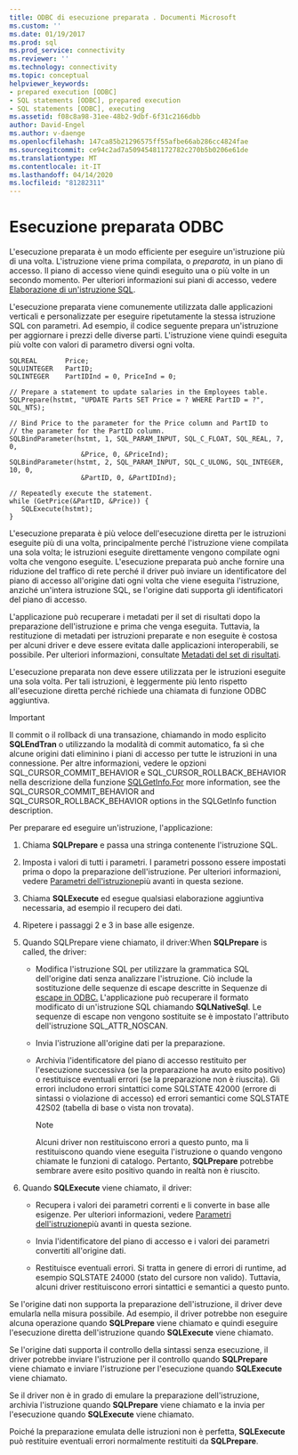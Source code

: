 ```yaml
---
title: ODBC di esecuzione preparata . Documenti Microsoft
ms.custom: ''
ms.date: 01/19/2017
ms.prod: sql
ms.prod_service: connectivity
ms.reviewer: ''
ms.technology: connectivity
ms.topic: conceptual
helpviewer_keywords:
- prepared execution [ODBC]
- SQL statements [ODBC], prepared execution
- SQL statements [ODBC], executing
ms.assetid: f08c8a98-31ee-48b2-9dbf-6f31c2166dbb
author: David-Engel
ms.author: v-daenge
ms.openlocfilehash: 147ca85b21296575ff55afbe66ab286cc4824fae
ms.sourcegitcommit: ce94c2ad7a50945481172782c270b5b0206e61de
ms.translationtype: MT
ms.contentlocale: it-IT
ms.lasthandoff: 04/14/2020
ms.locfileid: "81282311"
---
```

# <a name="prepared-execution-odbc"></a>Esecuzione preparata ODBC
L'esecuzione preparata è un modo efficiente per eseguire un'istruzione più di una volta. L'istruzione viene prima compilata, o *preparata,* in un piano di accesso. Il piano di accesso viene quindi eseguito una o più volte in un secondo momento. Per ulteriori informazioni sui piani di accesso, vedere [Elaborazione di un'istruzione SQL](../../../odbc/reference/processing-a-sql-statement.md).  
  
 L'esecuzione preparata viene comunemente utilizzata dalle applicazioni verticali e personalizzate per eseguire ripetutamente la stessa istruzione SQL con parametri. Ad esempio, il codice seguente prepara un'istruzione per aggiornare i prezzi delle diverse parti. L'istruzione viene quindi eseguita più volte con valori di parametro diversi ogni volta.  
  
```  
SQLREAL       Price;  
SQLUINTEGER   PartID;  
SQLINTEGER    PartIDInd = 0, PriceInd = 0;  
  
// Prepare a statement to update salaries in the Employees table.  
SQLPrepare(hstmt, "UPDATE Parts SET Price = ? WHERE PartID = ?", SQL_NTS);  
  
// Bind Price to the parameter for the Price column and PartID to  
// the parameter for the PartID column.  
SQLBindParameter(hstmt, 1, SQL_PARAM_INPUT, SQL_C_FLOAT, SQL_REAL, 7, 0,  
                  &Price, 0, &PriceInd);  
SQLBindParameter(hstmt, 2, SQL_PARAM_INPUT, SQL_C_ULONG, SQL_INTEGER, 10, 0,  
                  &PartID, 0, &PartIDInd);  
  
// Repeatedly execute the statement.  
while (GetPrice(&PartID, &Price)) {  
   SQLExecute(hstmt);  
}  
```  
  
 L'esecuzione preparata è più veloce dell'esecuzione diretta per le istruzioni eseguite più di una volta, principalmente perché l'istruzione viene compilata una sola volta; le istruzioni eseguite direttamente vengono compilate ogni volta che vengono eseguite. L'esecuzione preparata può anche fornire una riduzione del traffico di rete perché il driver può inviare un identificatore del piano di accesso all'origine dati ogni volta che viene eseguita l'istruzione, anziché un'intera istruzione SQL, se l'origine dati supporta gli identificatori del piano di accesso.  
  
 L'applicazione può recuperare i metadati per il set di risultati dopo la preparazione dell'istruzione e prima che venga eseguita. Tuttavia, la restituzione di metadati per istruzioni preparate e non eseguite è costosa per alcuni driver e deve essere evitata dalle applicazioni interoperabili, se possibile. Per ulteriori informazioni, consultate [Metadati del set di risultati](../../../odbc/reference/develop-app/result-set-metadata.md).  
  
 L'esecuzione preparata non deve essere utilizzata per le istruzioni eseguite una sola volta. Per tali istruzioni, è leggermente più lento rispetto all'esecuzione diretta perché richiede una chiamata di funzione ODBC aggiuntiva.  
  
> [!IMPORTANT]  
>  Il commit o il rollback di una transazione, chiamando in modo esplicito **SQLEndTran** o utilizzando la modalità di commit automatico, fa sì che alcune origini dati eliminino i piani di accesso per tutte le istruzioni in una connessione. Per altre informazioni, vedere le opzioni SQL_CURSOR_COMMIT_BEHAVIOR e SQL_CURSOR_ROLLBACK_BEHAVIOR nella descrizione della funzione [SQLGetInfo.For](../../../odbc/reference/syntax/sqlgetinfo-function.md) more information, see the SQL_CURSOR_COMMIT_BEHAVIOR and SQL_CURSOR_ROLLBACK_BEHAVIOR options in the SQLGetInfo function description.  
  
 Per preparare ed eseguire un'istruzione, l'applicazione:  
  
1.  Chiama **SQLPrepare** e passa una stringa contenente l'istruzione SQL.  
  
2.  Imposta i valori di tutti i parametri. I parametri possono essere impostati prima o dopo la preparazione dell'istruzione. Per ulteriori informazioni, vedere [Parametri dell'istruzione](../../../odbc/reference/develop-app/statement-parameters.md)più avanti in questa sezione.  
  
3.  Chiama **SQLExecute** ed esegue qualsiasi elaborazione aggiuntiva necessaria, ad esempio il recupero dei dati.  
  
4.  Ripetere i passaggi 2 e 3 in base alle esigenze.  
  
5.  Quando SQLPrepare viene chiamato, il driver:When **SQLPrepare** is called, the driver:  
  
    -   Modifica l'istruzione SQL per utilizzare la grammatica SQL dell'origine dati senza analizzare l'istruzione. Ciò include la sostituzione delle sequenze di escape descritte in Sequenze di [escape in ODBC.](../../../odbc/reference/develop-app/escape-sequences-in-odbc.md) L'applicazione può recuperare il formato modificato di un'istruzione SQL chiamando **SQLNativeSql**. Le sequenze di escape non vengono sostituite se è impostato l'attributo dell'istruzione SQL_ATTR_NOSCAN.  
  
    -   Invia l'istruzione all'origine dati per la preparazione.  
  
    -   Archivia l'identificatore del piano di accesso restituito per l'esecuzione successiva (se la preparazione ha avuto esito positivo) o restituisce eventuali errori (se la preparazione non è riuscita). Gli errori includono errori sintattici come SQLSTATE 42000 (errore di sintassi o violazione di accesso) ed errori semantici come SQLSTATE 42S02 (tabella di base o vista non trovata).  
  
        > [!NOTE]  
        >  Alcuni driver non restituiscono errori a questo punto, ma li restituiscono quando viene eseguita l'istruzione o quando vengono chiamate le funzioni di catalogo. Pertanto, **SQLPrepare** potrebbe sembrare avere esito positivo quando in realtà non è riuscito.  
  
6.  Quando **SQLExecute** viene chiamato, il driver:  
  
    -   Recupera i valori dei parametri correnti e li converte in base alle esigenze. Per ulteriori informazioni, vedere [Parametri dell'istruzione](../../../odbc/reference/develop-app/statement-parameters.md)più avanti in questa sezione.  
  
    -   Invia l'identificatore del piano di accesso e i valori dei parametri convertiti all'origine dati.  
  
    -   Restituisce eventuali errori. Si tratta in genere di errori di runtime, ad esempio SQLSTATE 24000 (stato del cursore non valido). Tuttavia, alcuni driver restituiscono errori sintattici e semantici a questo punto.  
  
 Se l'origine dati non supporta la preparazione dell'istruzione, il driver deve emularla nella misura possibile. Ad esempio, il driver potrebbe non eseguire alcuna operazione quando **SQLPrepare** viene chiamato e quindi eseguire l'esecuzione diretta dell'istruzione quando **SQLExecute** viene chiamato.  
  
 Se l'origine dati supporta il controllo della sintassi senza esecuzione, il driver potrebbe inviare l'istruzione per il controllo quando **SQLPrepare** viene chiamato e inviare l'istruzione per l'esecuzione quando **SQLExecute** viene chiamato.  
  
 Se il driver non è in grado di emulare la preparazione dell'istruzione, archivia l'istruzione quando **SQLPrepare** viene chiamato e la invia per l'esecuzione quando **SQLExecute** viene chiamato.  
  
 Poiché la preparazione emulata delle istruzioni non è perfetta, **SQLExecute** può restituire eventuali errori normalmente restituiti da **SQLPrepare**.
